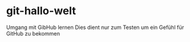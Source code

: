 # git-hallo-welt
Umgang mit GibHub lernen
Dies dient nur zum Testen um ein Gefühl für GitHub zu bekommen
